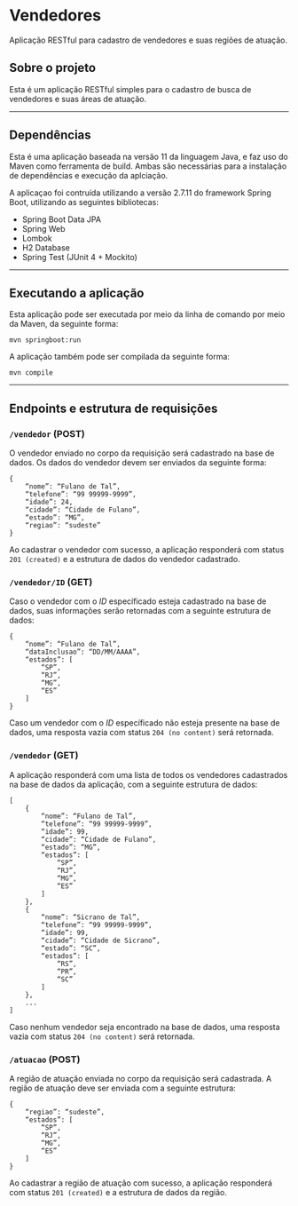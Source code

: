 # Vendedores

Aplicação RESTful para cadastro de vendedores e suas regiões de atuação.

## Sobre o projeto
Esta é um aplicação RESTful simples para o cadastro de busca de vendedores e suas áreas de atuação.

----

## Dependências
Esta é uma aplicação baseada na versão 11 da linguagem Java, e faz uso do Maven como ferramenta de build. Ambas são necessárias para a instalação de dependências e execução da aplciação.

A aplicaçao foi contruída utilizando a versão 2.7.11 do framework Spring Boot, utilizando as seguintes bibliotecas:
- Spring Boot Data JPA
- Spring Web
- Lombok
- H2 Database
- Spring Test (JUnit 4 + Mockito)

----

## Executando a aplicação
Esta aplicação pode ser executada por meio da linha de comando por meio da Maven, da seguinte forma:

`mvn springboot:run`

A aplicação também pode ser compilada da seguinte forma:

`mvn compile`

----

## Endpoints e estrutura de requisições

### `/vendedor` (POST)
O vendedor enviado no corpo da requisição será cadastrado na base de dados. Os dados do vendedor devem ser enviados da seguinte forma:

```
{
	“nome”: “Fulano de Tal”,
	“telefone”: “99 99999-9999”,
	“idade”: 24,
	“cidade”: “Cidade de Fulano”,
	“estado”: “MG”,
	“regiao”: “sudeste”
}
```

Ao cadastrar o vendedor com sucesso, a aplicação responderá com status `201 (created)` e a estrutura de dados do vendedor cadastrado.


### `/vendedor/ID` (GET)
Caso o vendedor com o *ID* específicado esteja cadastrado na base de dados, suas informações serão retornadas com a seguinte estrutura de dados:

```
{
	“nome”: “Fulano de Tal”,
	“dataInclusao”: “DD/MM/AAAA”,
	“estados”: [
		“SP”,
		“RJ”,
		“MG”,
		“ES”
	]
}
```

Caso um vendedor com o *ID* específicado não esteja presente na base de dados, uma resposta vazia com status `204 (no content)` será retornada.


### `/vendedor` (GET)
A aplicação responderá com uma lista de todos os vendedores cadastrados na base de dados da aplicação, com a seguinte estrutura de dados:

```
[
	{
		“nome”: “Fulano de Tal”,
		“telefone”: “99 99999-9999”,
		“idade”: 99,
		“cidade”: “Cidade de Fulano”,
		“estado”: “MG”,
        “estados”: [
            “SP”,
            “RJ”,
            “MG”,
            “ES”
        ]
	},
	{
		“nome”: “Sicrano de Tal”,
		“telefone”: “99 99999-9999”,
		“idade”: 99,
		“cidade”: “Cidade de Sicrano”,
		“estado”: “SC”,
        “estados”: [
            “RS”,
            “PR”,
            “SC”
        ]
	},
    ...
]
```

Caso nenhum vendedor seja encontrado na base de dados, uma resposta vazia com status `204 (no content)` será retornada.


### `/atuacao` (POST)

A região de atuação enviada no corpo da requisição será cadastrada. A região de atuação deve ser enviada com a seguinte estrutura:

```
{
	“regiao”: “sudeste”,
	“estados”: [
		“SP”,
		“RJ”,
		“MG”,
		“ES”
	]
}

```

Ao cadastrar a região de atuação com sucesso, a aplicação responderá com status `201 (created)` e a estrutura de dados da região.